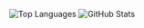 <p align="center">
  <img src="https://github-readme-stats.vercel.app/api/top-langs/?username=iairu&layout=compact&theme=dark" alt="Top Languages" />
  <img src="https://github-readme-stats.vercel.app/api?username=iairu&show_icons=true&theme=dark" alt="GitHub Stats" />
</p>
